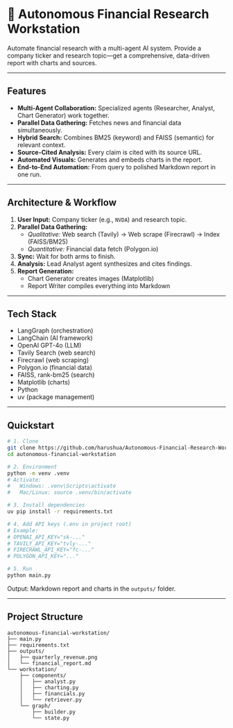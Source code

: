 
# 🤖 Autonomous Financial Research Workstation

Automate financial research with a multi-agent AI system. Provide a company ticker and research topic—get a comprehensive, data-driven report with charts and sources.

---

## Features

- **Multi-Agent Collaboration:** Specialized agents (Researcher, Analyst, Chart Generator) work together.
- **Parallel Data Gathering:** Fetches news and financial data simultaneously.
- **Hybrid Search:** Combines BM25 (keyword) and FAISS (semantic) for relevant context.
- **Source-Cited Analysis:** Every claim is cited with its source URL.
- **Automated Visuals:** Generates and embeds charts in the report.
- **End-to-End Automation:** From query to polished Markdown report in one run.

---

## Architecture & Workflow

1. **User Input:** Company ticker (e.g., `NVDA`) and research topic.
2. **Parallel Data Gathering:**
    - *Qualitative:* Web search (Tavily) → Web scrape (Firecrawl) → Index (FAISS/BM25)
    - *Quantitative:* Financial data fetch (Polygon.io)
3. **Sync:** Wait for both arms to finish.
4. **Analysis:** Lead Analyst agent synthesizes and cites findings.
5. **Report Generation:**
    - Chart Generator creates images (Matplotlib)
    - Report Writer compiles everything into Markdown

---

## Tech Stack

- LangGraph (orchestration)
- LangChain (AI framework)
- OpenAI GPT-4o (LLM)
- Tavily Search (web search)
- Firecrawl (web scraping)
- Polygon.io (financial data)
- FAISS, rank-bm25 (search)
- Matplotlib (charts)
- Python
- uv (package management)

---

## Quickstart

```sh
# 1. Clone
git clone https://github.com/harushua/Autonomous-Financial-Research-Workstation.git
cd autonomous-financial-workstation

# 2. Environment
python -m venv .venv
# Activate:
#   Windows: .venv\Scripts\activate
#   Mac/Linux: source .venv/bin/activate

# 3. Install dependencies
uv pip install -r requirements.txt

# 4. Add API keys (.env in project root)
# Example:
# OPENAI_API_KEY="sk-..."
# TAVILY_API_KEY="tvly-..."
# FIRECRAWL_API_KEY="fc-..."
# POLYGON_API_KEY="..."

# 5. Run
python main.py
```

Output: Markdown report and charts in the `outputs/` folder.

---

## Project Structure

```text
autonomous-financial-workstation/
├── main.py
├── requirements.txt
├── outputs/
│   ├── quarterly_revenue.png
│   └── financial_report.md
└── workstation/
    ├── components/
    │   ├── analyst.py
    │   ├── charting.py
    │   ├── financials.py
    │   └── retriever.py
    └── graph/
        ├── builder.py
        └── state.py
```

